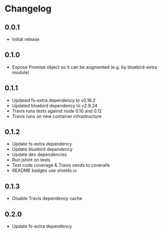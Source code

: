# Changelog

## 0.0.1

* Initial release

## 0.1.0

* Expose Promise object so it can be augmented (e.g. by bluebird-extra module)

## 0.1.1

* Updated fs-extra dependency to v0.18.2
* Updated bluebird dependency to v2.9.24
* Travis runs tests against node 0.10 and 0.12
* Travis runs on new container infrastructure

## 0.1.2

* Update fs-extra dependency
* Update bluebird dependency
* Update dev dependencies
* Run jshint on tests
* Test code coverage & Travis sends to coveralls
* README badges use shields.io

## 0.1.3

* Disable Travis dependency cache

## 0.2.0

* Update fs-extra dependency
